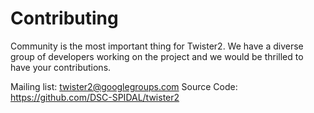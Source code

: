 # Contributing

Community is the most important thing for Twister2. We have a diverse group of developers working on the project and we would be thrilled to have your contributions.

Mailing list: twister2@googlegroups.com
Source Code: https://github.com/DSC-SPIDAL/twister2



